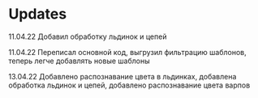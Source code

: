 # Updates
11.04.22 Добавил обработку льдинок и цепей

11.04.22 Переписал основной код, выгрузил фильтрацию шаблонов, теперь легче добавлять новые шаблоны

13.04.22 Добавлено распознавание цвета в льдинках, добавлена обработка льдинок и цепей, добавлено распознавание цвета варпов
